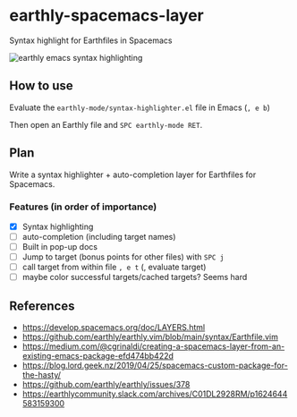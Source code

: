 # earthly-spacemacs-layer

Syntax highlight for Earthfiles in Spacemacs

![earthly emacs syntax highlighting](https://user-images.githubusercontent.com/6576891/124236488-28ce2600-db1f-11eb-86ca-3b3b53142d2a.png)

## How to use

Evaluate the `earthly-mode/syntax-highlighter.el` file in Emacs (`, e b`)

Then open an Earthly file and `SPC earthly-mode RET`.

## Plan

Write a syntax highlighter + auto-completion layer for Earthfiles for Spacemacs.

### Features (in order of importance)

- [x] Syntax highlighting
- [ ] auto-completion (including target names)
- [ ] Built in pop-up docs
- [ ] Jump to target (bonus points for other files) with `SPC j`
- [ ] call target from within file `, e t` (, evaluate target) 
- [ ] maybe color successful targets/cached targets? Seems hard

## References

- https://develop.spacemacs.org/doc/LAYERS.html
- https://github.com/earthly/earthly.vim/blob/main/syntax/Earthfile.vim
- https://medium.com/@cgrinaldi/creating-a-spacemacs-layer-from-an-existing-emacs-package-efd474bb422d
- https://blog.lord.geek.nz/2019/04/25/spacemacs-custom-package-for-the-hasty/
- https://github.com/earthly/earthly/issues/378
- https://earthlycommunity.slack.com/archives/C01DL2928RM/p1624644583159300
